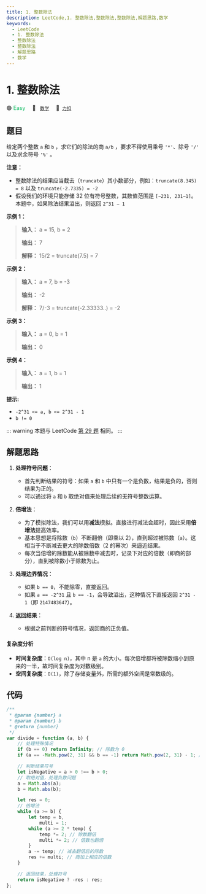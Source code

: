 ```yaml
---
title: 1. 整数除法
description: LeetCode,1. 整数除法,整数除法,整数除法,解题思路,数学
keywords:
  - LeetCode
  - 1. 整数除法
  - 整数除法
  - 整数除法
  - 解题思路
  - 数学
---
```


# 1. 整数除法

🟢 <font color=#15bd66>Easy</font>&emsp; 🔖&ensp; [`数学`](/tag/math.md)&emsp; 🔗&ensp;[`力扣`](https://leetcode.cn/problems/xoh6Oh)

## 题目

给定两个整数 `a` 和 `b` ，求它们的除法的商 `a/b` ，要求不得使用乘号 `'*'`、除号 `'/'` 以及求余符号 `'%'` 。

**注意：**

- 整数除法的结果应当截去（`truncate`）其小数部分，例如：`truncate(8.345) = 8` 以及 `truncate(-2.7335) = -2`
- 假设我们的环境只能存储 32 位有符号整数，其数值范围是 `[−231, 231−1]`。本题中，如果除法结果溢出，则返回 `2^31 − 1`

**示例 1：**

> **输入：** a = 15, b = 2
>
> **输出：** 7
>
> **解释：** 15/2 = truncate(7.5) = 7

**示例 2：**

> **输入：** a = 7, b = -3
>
> **输出：** -2
>
> **解释：** 7/-3 = truncate(-2.33333..) = -2

**示例 3：**

> **输入：** a = 0, b = 1
>
> **输出：** 0

**示例 4：**

> **输入：** a = 1, b = 1
>
> **输出：** 1

**提示:**

- `-2^31 <= a, b <= 2^31 - 1`
- `b != 0`

::: warning
本题与 LeetCode [第 29 题](../problem/0029.md) 相同。
:::

## 解题思路

1. **处理符号问题**：

   - 首先判断结果的符号：如果 `a` 和 `b` 中只有一个是负数，结果是负的，否则结果为正的。
   - 可以通过将 `a` 和 `b` 取绝对值来处理后续的无符号整数运算。

2. **倍增法**：

   - 为了模拟除法，我们可以用**减法**模拟。直接进行减法会超时，因此采用**倍增法**提高效率。
   - 基本思想是将除数（`b`）不断翻倍（即乘以 2），直到超过被除数（`a`）。这相当于不断减去更大的除数倍数（2 的幂次）来逼近结果。
   - 每次当倍增的除数能从被除数中减去时，记录下对应的倍数（即商的部分），直到被除数小于除数为止。

3. **处理边界情况**：

   - 如果 `b == 0`，不能除零，直接返回。
   - 如果 `a == -2^31` 且 `b == -1`，会导致溢出，这种情况下直接返回 `2^31 - 1`（即 `2147483647`）。

4. **返回结果**：
   - 根据之前判断的符号情况，返回商的正负值。

#### 复杂度分析

- **时间复杂度**：`O(log n)`，其中 n 是 `a` 的大小。每次倍增都将被除数缩小到原来的一半，故时间复杂度为对数级别。
- **空间复杂度**：`O(1)`，除了存储变量外，所需的额外空间是常数级的。

## 代码

```javascript
/**
 * @param {number} a
 * @param {number} b
 * @return {number}
 */
var divide = function (a, b) {
	// 处理特殊情况
	if (b == 0) return Infinity; // 除数为 0
	if (a == -Math.pow(2, 31) && b == -1) return Math.pow(2, 31) - 1; // 溢出情况

	// 判断结果符号
	let isNegative = a > 0 !== b > 0;
	// 取绝对值，处理负数问题
	a = Math.abs(a);
	b = Math.abs(b);

	let res = 0;
	// 倍增法
	while (a >= b) {
		let temp = b,
			multi = 1;
		while (a >= 2 * temp) {
			temp *= 2; // 除数翻倍
			multi *= 2; // 倍数也翻倍
		}
		a -= temp; // 减去翻倍后的除数
		res += multi; // 商加上相应的倍数
	}

	// 返回结果，处理符号
	return isNegative ? -res : res;
};
```
